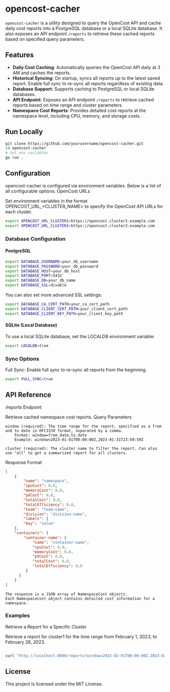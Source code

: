 # opencost-cacher

`opencost-cacher` is a utility designed to query the OpenCost API and cache daily cost reports into a PostgreSQL database or a local SQLite database. It also exposes an API endpoint `/reports` to retrieve these cached reports based on specified query parameters.

## Features

- **Daily Cost Caching**: Automatically queries the OpenCost API daily at 3 AM and caches the reports.
- **Historical Syncing**: On startup, syncs all reports up to the latest saved report. Enable full sync to re-sync all reports regardless of existing data.
- **Database Support**: Supports caching to PostgreSQL or local SQLite databases.
- **API Endpoint**: Exposes an API endpoint `/reports` to retrieve cached reports based on time range and cluster parameters.
- **Namespace Cost Reports**: Provides detailed cost reports at the namespace level, including CPU, memory, and storage costs.

## Run Locally

```bash
git clone https://github.com/yourusername/opencost-cacher.git
cd opencost-cacher
# Set env variables
go run .
```

## Configuration

opencost-cacher is configured via environment variables. Below is a list of all configurable options:
OpenCost URLs

Set environment variables in the format OPENCOST_URL_<CLUSTER_NAME> to specify the OpenCost API URLs for each cluster.

```bash
export OPENCOST_URL_CLUSTER1=https://opencost.cluster1.example.com
export OPENCOST_URL_CLUSTER2=https://opencost.cluster2.example.com
```

### Database Configuration
#### PostgreSQL

```bash 
export DATABASE_USERNAME=your_db_username
export DATABASE_PASSWORD=your_db_password
export DATABASE_HOST=your_db_host
export DATABASE_PORT=5432
export DATABASE_DB=your_db_name
export DATABASE_SSL=disable
```

You can also set more advanced SSL settings:

```bash
export DATABASE_CA_CERT_PATH=your_ca_cert_path
export DATABASE_CLIENT_CERT_PATH=your_client_cert_path
export DATABASE_CLIENT_KEY_PATH=your_client_key_path
```
#### SQLite (Local Database)

To use a local SQLite database, set the LOCALDB environment variable:

```bash
export LOCALDB=true
```

### Sync Options

Full Sync: Enable full sync to re-sync all reports from the beginning.

```bash
export FULL_SYNC=true
```


## API Reference
/reports Endpoint

Retrieve cached namespace cost reports.
Query Parameters

    window (required): The time range for the report, specified as a from and to date in RFC3339 format, separated by a comma.
        Format: window=from_date,to_date
        Example: window=2023-01-01T00:00:00Z,2023-01-31T23:59:59Z

    cluster (required): The cluster name to filter the report. Can also use "all" to get a summarized report for all clusters.

Response Format

```json
[
    {
        "name": "namespace",
        "cpuCost": 0.0,
        "memoryCost": 0.0,
        "pVCost": 0.0,
        "totalCost": 0.0,
        "totalEfficiency": 0.0,
        "team": "team-name",
        "division": "division-name",
        "labels": {
        "key": "value"
    },
    "containers": {
        "container-name": {
            "name": "container-name",
            "cpuCost": 0.0,
            "memoryCost": 0.0,
            "pVCost": 0.0,
            "totalCost": 0.0,
            "totalEfficiency": 0.0
         }
      }
    }
]
```

    The response is a JSON array of NamespaceCost objects.
    Each NamespaceCost object contains detailed cost information for a namespace.

### Examples
Retrieve a Report for a Specific Cluster

Retrieve a report for cluster1 for the time range from February 1, 2023, to February 28, 2023.

```bash

curl "http://localhost:8080/reports?window=2023-02-01T00:00:00Z,2023-02-28T23:59:59Z&cluster=cluster1"
```

## License

This project is licensed under the MIT License.
